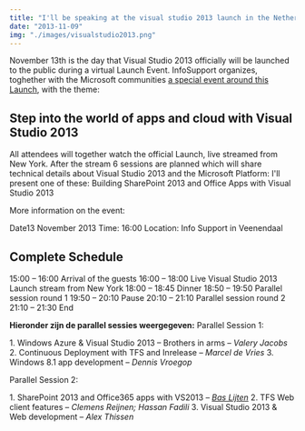 ```yaml
---
title: "I'll be speaking at the visual studio 2013 launch in the Netherlands (13-11-2013)"
date: "2013-11-09"
img: "./images/visualstudio2013.png"
---
```


November 13th is the day that Visual Studio 2013 officially will be launched to the public during a virtual Launch Event. InfoSupport organizes, toghether with the Microsoft communities [a special event around this Launch](http://blogs.infosupport.com/visual-studio-2013-launch/ "Visual Studio 2013 Launch "), with the theme:

## Step into the world of apps and cloud with Visual Studio 2013

All attendees will together watch the official Launch, live streamed from New York. After the stream 6 sessions are planned which will share technical details about Visual Studio 2013 and the Microsoft Platform: I'll present one of these: Building SharePoint 2013 and Office Apps with Visual Studio 2013

More information on the event:

Date13 November 2013 Time: 16:00 Location: Info Support in Veenendaal

## Complete Schedule

15:00 – 16:00 Arrival of the guests 16:00 – 18:00 Live Visual Studio 2013 Launch stream from New York 18:00 – 18:45 Dinner 18:50 – 19:50 Parallel session round 1 19:50 – 20:10 Pause 20:10 – 21:10 Parallel session round 2 21:10 – 21:30 End

**Hieronder zijn de parallel sessies weergegeven:** Parallel Session 1:

1\. Windows Azure & Visual Studio 2013 – Brothers in arms – _Valery Jacobs_ 2. Continuous Deployment with TFS and Inrelease – _Marcel de Vries_ 3. Windows 8.1 app development – _Dennis Vroegop_

Parallel Session 2:

1\. SharePoint 2013 and Office365 apps with VS2013 – [_Bas Lijten_](http://blog.baslijten.com "Bas Lijten's blog - SharePoint and other Microsoft technology") 2. TFS Web client features – _Clemens Reijnen; Hassan Fadili_ 3. Visual Studio 2013 & Web development – _Alex Thissen_
